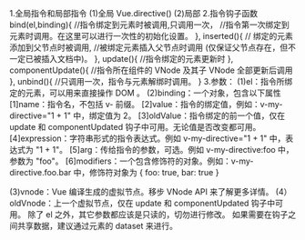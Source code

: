 1.全局指令和局部指令
   (1)全局
      Vue.directive()
   (2)局部
2.指令钩子函数
 bind(el,binding){
      //指令绑定到元素时被调用,只调用一次，
      //指令第一次绑定到元素时调用。在这里可以进行一次性的初始化设置。
 },
 inserted(){
   // 绑定的元素添加到父节点时被调用,
   //被绑定元素插入父节点时调用 (仅保证父节点存在，但不一定已被插入文档中)。
 },
 update(){
   //指令绑定的元素更新时
 },
 componentUpdate(){
//指令所在组件的 VNode 及其子 VNode 全部更新后调用
 },
 unbind(){
 //只调用一次，指令与元素解绑时调用。
 }
3.参数：
   (1)el：指令所绑定的元素，可以用来直接操作 DOM 。
   (2)binding：一个对象，包含以下属性
       [1]name：指令名，不包括 v- 前缀。
       [2]value：指令的绑定值，例如：v-my-directive="1 + 1" 中，绑定值为 2。
       [3]oldValue：指令绑定的前一个值，仅在 update 和 componentUpdated 钩子中可用。无论值是否改变都可用。
       [4]expression：字符串形式的指令表达式。例如 v-my-directive="1 + 1" 中，表达式为 "1 + 1"。
       [5]arg：传给指令的参数，可选。例如 v-my-directive:foo 中，参数为 "foo"。
       [6]modifiers：一个包含修饰符的对象。例如：v-my-directive.foo.bar 中，修饰符对象为 { foo: true, bar: true }

   (3)vnode：Vue 编译生成的虚拟节点。移步 VNode API 来了解更多详情。
   (4）oldVnode：上一个虚拟节点，仅在 update 和 componentUpdated 钩子中可用。
   除了 el 之外，其它参数都应该是只读的，切勿进行修改。
   如果需要在钩子之间共享数据，建议通过元素的 dataset 来进行。
